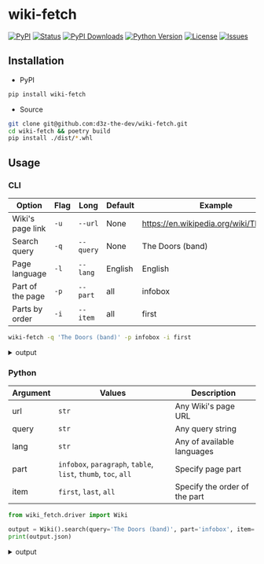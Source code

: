 # wiki-fetch

[![PyPI](https://img.shields.io/pypi/v/wiki-fetch)](https://github.com/d3z-the-dev/wiki-fetch/releases/)
[![Status](https://img.shields.io/pypi/status/wiki-fetch)](https://pypi.org/project/wiki-fetch/)
[![PyPI Downloads](https://img.shields.io/pypi/dm/wiki-fetch)](https://pypi.org/project/wiki-fetch/)
[![Python Version](https://img.shields.io/pypi/pyversions/wiki-fetch?color=%23244E71)](https://pypi.org/project/wiki-fetch/)
[![License](https://img.shields.io/pypi/l/wiki-fetch?color=272727)](https://en.wikipedia.org/wiki/MIT_License)
[![Issues](https://img.shields.io/github/issues/d3z-the-dev/wiki-fetch)](https://github.com/d3z-the-dev/wiki-fetch/issues)

## Installation

- PyPI

```bash
pip install wiki-fetch
```

- Source

```bash
git clone git@github.com:d3z-the-dev/wiki-fetch.git
cd wiki-fetch && poetry build
pip install ./dist/*.whl
```

## Usage

### CLI

| Option           | Flag | Long      | Default | Example                                   |
| ---------------- | ---- | --------- | ------- | ----------------------------------------- |
| Wiki's page link | `-u` | `--url`   | None    | <https://en.wikipedia.org/wiki/The_Doors> |
| Search query     | `-q` | `--query` | None    | The Doors (band)                          |
| Page language    | `-l` | `--lang`  | English | English                                   |
| Part of the page | `-p` | `--part`  | all     | infobox                                   |
| Parts by order   | `-i` | `--item`  | all     | first                                     |

```bash
wiki-fetch -q 'The Doors (band)' -p infobox -i first
```

<details>
<summary>output</summary>

```yaml
Infobox:
    The Doors:
        The Doors:
            Image 1: https://upload.wikimedia.org/wikipedia/commons/thumb/6/69/The_Doors_1968.JPG/250px-The_Doors_1968.JPG
            Image title: The Doors in 1966: Morrison (left), Densmore (centre), Krieger (right) and Manzarek (seated)
        Background information:
            Origin: Los Angeles, California, U.S.
            Genres:
                Psychedelic Rock
                Blues Rock
                Acid Rock
            Years active:
                1965-1973
                1978
            Labels: Elektra, Rhino
            Spinoffs:
                The Psychedelic Rangers
                Butts Band
                Nite City
                Manzarek-Krieger
            Spinoff of: Rick & the Ravens
            Past members:
                Jim Morrison
                Ray Manzarek
                Robby Krieger
                John Densmore
            Website: thedoors.com
```


</details>

### Python

| Argument | Values                                                         | Description                     |
| -------- | -------------------------------------------------------------- | ------------------------------- |
| url      | `str`                                                          | Any Wiki's page URL             |
| query    | `str`                                                          | Any query string                |
| lang     | `str`                                                          | Any of available languages      |
| part     | `infobox`, `paragraph`, `table`, `list`, `thumb`, `toc`, `all` | Specify page part               |
| item     | `first`, `last`, `all`                                         | Specify the order of the part   |

```python
from wiki_fetch.driver import Wiki

output = Wiki().search(query='The Doors (band)', part='infobox', item='first')
print(output.json)
```

<details>
<summary>output</summary>

```json
{
    "Infobox": {
        "The Doors": {
            "The Doors": {
                "Image 1": "https://upload.wikimedia.org/wikipedia/commons/thumb/6/69/The_Doors_1968.JPG/250px-The_Doors_1968.JPG",
                "Image title": "The Doors in 1966: Morrison (left), Densmore (centre), Krieger (right) and Manzarek (seated)"
            },
            "Background information": {
                "Origin": "Los Angeles, California, U.S.",
                "Genres": [
                    "Psychedelic Rock",
                    "Blues Rock",
                    "Acid Rock"
                ],
                "Years active": [
                    "1965-1973",
                    "1978"
                ],
                "Labels": "Elektra, Rhino",
                "Spinoffs": [
                    "The Psychedelic Rangers",
                    "Butts Band",
                    "Nite City",
                    "Manzarek-Krieger"
                ],
                "Spinoff of": "Rick & the Ravens",
                "Past members": [
                    "Jim Morrison",
                    "Ray Manzarek",
                    "Robby Krieger",
                    "John Densmore"
                ],
                "Website": "thedoors.com"
            }
        }
    }
}
```
</details>
